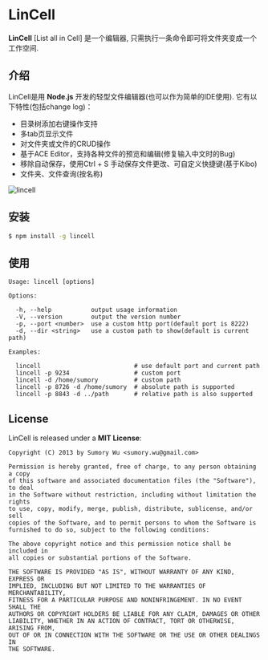 # LinCell

**LinCell** [List all in Cell] 是一个编辑器, 只需执行一条命令即可将文件夹变成一个工作空间.

## 介绍

LinCell是用 **Node.js** 开发的轻型文件编辑器(也可以作为简单的IDE使用). 它有以下特性(包括change log)：

* 目录树添加右键操作支持
* 多tab页显示文件
* 对文件夹或文件的CRUD操作
* 基于ACE Editor，支持各种文件的预览和编辑(修复输入中文时的Bug)
* 移除自动保存，使用Ctrl + S 手动保存文件更改、可自定义快捷键(基于Kibo)
* 文件夹、文件查询(按名称)

![lincell](https://raw.github.com/sumory/lincell/master/examples/lincell.png)


## 安装

```bash
$ npm install -g lincell
```

## 使用

    Usage: lincell [options]

    Options:

      -h, --help           output usage information
      -V, --version        output the version number
      -p, --port <number>  use a custom http port(default port is 8222)
      -d, --dir <string>   use a custom path to show(default is current path)

    Examples:

      lincell                          # use default port and current path
      lincell -p 9234                  # custom port
      lincell -d /home/sumory          # custom path
      lincell -p 8726 -d /home/sumory  # absolute path is supported
      lincell -p 8843 -d ../path       # relative path is also supported


## License

LinCell is released under a **MIT License**:

    Copyright (C) 2013 by Sumory Wu <sumory.wu@gmail.com>

    Permission is hereby granted, free of charge, to any person obtaining a copy
    of this software and associated documentation files (the "Software"), to deal
    in the Software without restriction, including without limitation the rights
    to use, copy, modify, merge, publish, distribute, sublicense, and/or sell
    copies of the Software, and to permit persons to whom the Software is
    furnished to do so, subject to the following conditions:

    The above copyright notice and this permission notice shall be included in
    all copies or substantial portions of the Software.

    THE SOFTWARE IS PROVIDED "AS IS", WITHOUT WARRANTY OF ANY KIND, EXPRESS OR
    IMPLIED, INCLUDING BUT NOT LIMITED TO THE WARRANTIES OF MERCHANTABILITY,
    FITNESS FOR A PARTICULAR PURPOSE AND NONINFRINGEMENT. IN NO EVENT SHALL THE
    AUTHORS OR COPYRIGHT HOLDERS BE LIABLE FOR ANY CLAIM, DAMAGES OR OTHER
    LIABILITY, WHETHER IN AN ACTION OF CONTRACT, TORT OR OTHERWISE, ARISING FROM,
    OUT OF OR IN CONNECTION WITH THE SOFTWARE OR THE USE OR OTHER DEALINGS IN
    THE SOFTWARE.